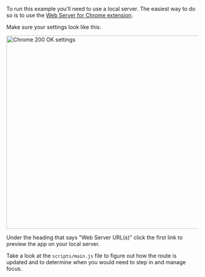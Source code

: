 To run this example you'll need to use a local server. The easiest way to do
so is to use the [Web Server for Chrome extension](https://chrome.google.com/webstore/detail/web-server-for-chrome/ofhbbkphhbklhfoeikjpcbhemlocgigb?hl=en).

Make sure your settings look like this:

<img width="508" alt="Chrome 200 OK settings" src="https://cloud.githubusercontent.com/assets/1066253/15949782/e321b31e-2e5e-11e6-9d0f-f26b14c9a214.png">

Under the heading that says "Web Server URL(s)" click the first link to preview
the app on your local server.

Take a look at the `scripts/main.js` file to figure out how the route is updated
and to determine when you would need to step in and manage focus.

